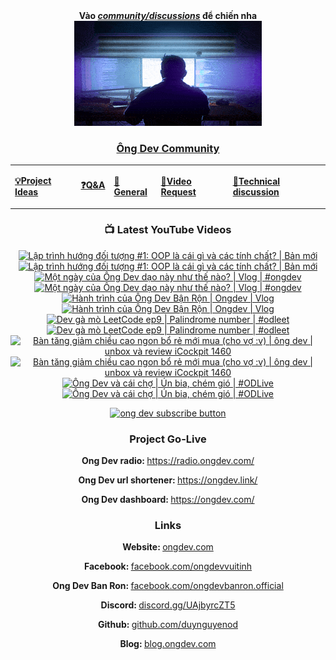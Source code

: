 <div align="center">
      <b
        >Vào
        <a href="https://github.com/OngDev/community/discussions"
          ><i>community/discussions</i></a
        >
        để chiến nha</b
      >
<br/>

<a href="https://github.com/OngDev/community/discussions">
<img
    src="https://raw.githubusercontent.com/OngDev/.github/main/profile/final.gif"
  /></a>

### [Ông Dev Community](https://github.com/OngDev/community/discussions)

  <b>
    <table>
      <tr>
        <td>
          <a
            href="https://github.com/OngDev/community/discussions/categories/project-ideas"
            ><p>💡Project Ideas</p></a
          >
        </td>
        <td>
          <a
            href="https://github.com/OngDev/community/discussions/categories/q-a"
            ><p>❓Q&A</p></a
          >
        </td>
        <td>
          <a
            href="https://github.com/OngDev/community/discussions/categories/general"
            ><p>💬General</p></a
          >
        </td>
        <td>
          <a
            href="https://github.com/OngDev/community/discussions/categories/video-request"
            ><p>🎥Video Request</p></a
          >
        </td>
        <td>
          <a
            href="https://github.com/OngDev/community/discussions/categories/technical-discussion"
            ><p>🧠Technical discussion</p></a
          >
        </td>
      </tr>
    </table>
  </b>

### 📺 Latest YouTube Videos

<!-- BEGIN YOUTUBE-CARDS -->
[![Lập trình hướng đối tượng #1: OOP là cái gì và các tính chất? | Bản mới](https://ytcards.demolab.com/?id=dJAXx2kiW1M&title=L%E1%BA%ADp+tr%C3%ACnh+h%C6%B0%E1%BB%9Bng+%C4%91%E1%BB%91i+t%C6%B0%E1%BB%A3ng+%231%3A+OOP+l%C3%A0+c%C3%A1i+g%C3%AC+v%C3%A0+c%C3%A1c+t%C3%ADnh+ch%E1%BA%A5t%3F+%7C+B%E1%BA%A3n+m%E1%BB%9Bi&lang=en&timestamp=1693224106&background_color=%230d1117&title_color=%23ffffff&stats_color=%23dedede&max_title_lines=1&width=250&border_radius=5&duration=631 "Lập trình hướng đối tượng #1: OOP là cái gì và các tính chất? | Bản mới")](https://www.youtube.com/watch?v=dJAXx2kiW1M#gh-dark-mode-only)[![Lập trình hướng đối tượng #1: OOP là cái gì và các tính chất? | Bản mới](https://ytcards.demolab.com/?id=dJAXx2kiW1M&title=L%E1%BA%ADp+tr%C3%ACnh+h%C6%B0%E1%BB%9Bng+%C4%91%E1%BB%91i+t%C6%B0%E1%BB%A3ng+%231%3A+OOP+l%C3%A0+c%C3%A1i+g%C3%AC+v%C3%A0+c%C3%A1c+t%C3%ADnh+ch%E1%BA%A5t%3F+%7C+B%E1%BA%A3n+m%E1%BB%9Bi&lang=en&timestamp=1693224106&background_color=%23ffffff&title_color=%2324292f&stats_color=%2357606a&max_title_lines=1&width=250&border_radius=5&duration=631 "Lập trình hướng đối tượng #1: OOP là cái gì và các tính chất? | Bản mới")](https://www.youtube.com/watch?v=dJAXx2kiW1M#gh-light-mode-only)
[![Một ngày của Ông Dev dạo này như thế nào? | Vlog | #ongdev](https://ytcards.demolab.com/?id=StUAvxYJqdo&title=M%E1%BB%99t+ng%C3%A0y+c%E1%BB%A7a+%C3%94ng+Dev+d%E1%BA%A1o+n%C3%A0y+nh%C6%B0+th%E1%BA%BF+n%C3%A0o%3F+%7C+Vlog+%7C+%23ongdev&lang=en&timestamp=1692450031&background_color=%230d1117&title_color=%23ffffff&stats_color=%23dedede&max_title_lines=1&width=250&border_radius=5&duration=443 "Một ngày của Ông Dev dạo này như thế nào? | Vlog | #ongdev")](https://www.youtube.com/watch?v=StUAvxYJqdo#gh-dark-mode-only)[![Một ngày của Ông Dev dạo này như thế nào? | Vlog | #ongdev](https://ytcards.demolab.com/?id=StUAvxYJqdo&title=M%E1%BB%99t+ng%C3%A0y+c%E1%BB%A7a+%C3%94ng+Dev+d%E1%BA%A1o+n%C3%A0y+nh%C6%B0+th%E1%BA%BF+n%C3%A0o%3F+%7C+Vlog+%7C+%23ongdev&lang=en&timestamp=1692450031&background_color=%23ffffff&title_color=%2324292f&stats_color=%2357606a&max_title_lines=1&width=250&border_radius=5&duration=443 "Một ngày của Ông Dev dạo này như thế nào? | Vlog | #ongdev")](https://www.youtube.com/watch?v=StUAvxYJqdo#gh-light-mode-only)
[![Hành trình của Ông Dev Bận Rộn | Ongdev | Vlog](https://ytcards.demolab.com/?id=O1iBmINjD34&title=H%C3%A0nh+tr%C3%ACnh+c%E1%BB%A7a+%C3%94ng+Dev+B%E1%BA%ADn+R%E1%BB%99n+%7C+Ongdev+%7C+Vlog&lang=en&timestamp=1692014413&background_color=%230d1117&title_color=%23ffffff&stats_color=%23dedede&max_title_lines=1&width=250&border_radius=5&duration=549 "Hành trình của Ông Dev Bận Rộn | Ongdev | Vlog")](https://www.youtube.com/watch?v=O1iBmINjD34#gh-dark-mode-only)[![Hành trình của Ông Dev Bận Rộn | Ongdev | Vlog](https://ytcards.demolab.com/?id=O1iBmINjD34&title=H%C3%A0nh+tr%C3%ACnh+c%E1%BB%A7a+%C3%94ng+Dev+B%E1%BA%ADn+R%E1%BB%99n+%7C+Ongdev+%7C+Vlog&lang=en&timestamp=1692014413&background_color=%23ffffff&title_color=%2324292f&stats_color=%2357606a&max_title_lines=1&width=250&border_radius=5&duration=549 "Hành trình của Ông Dev Bận Rộn | Ongdev | Vlog")](https://www.youtube.com/watch?v=O1iBmINjD34#gh-light-mode-only)
[![Dev gà mò LeetCode ep9 | Palindrome number | #odleet](https://ytcards.demolab.com/?id=KNpFiCjvqew&title=Dev+g%C3%A0+m%C3%B2+LeetCode+ep9+%7C+Palindrome+number+%7C+%23odleet&lang=en&timestamp=1684931791&background_color=%230d1117&title_color=%23ffffff&stats_color=%23dedede&max_title_lines=1&width=250&border_radius=5&duration=622 "Dev gà mò LeetCode ep9 | Palindrome number | #odleet")](https://www.youtube.com/watch?v=KNpFiCjvqew#gh-dark-mode-only)[![Dev gà mò LeetCode ep9 | Palindrome number | #odleet](https://ytcards.demolab.com/?id=KNpFiCjvqew&title=Dev+g%C3%A0+m%C3%B2+LeetCode+ep9+%7C+Palindrome+number+%7C+%23odleet&lang=en&timestamp=1684931791&background_color=%23ffffff&title_color=%2324292f&stats_color=%2357606a&max_title_lines=1&width=250&border_radius=5&duration=622 "Dev gà mò LeetCode ep9 | Palindrome number | #odleet")](https://www.youtube.com/watch?v=KNpFiCjvqew#gh-light-mode-only)
[![Bàn tăng giảm chiều cao ngon bổ rẻ mới mua (cho vợ :v) | ông dev | unbox và review iCockpit 1460](https://ytcards.demolab.com/?id=MOnfauz-6Do&title=B%C3%A0n+t%C4%83ng+gi%E1%BA%A3m+chi%E1%BB%81u+cao+ngon+b%E1%BB%95+r%E1%BA%BB+m%E1%BB%9Bi+mua+%28cho+v%E1%BB%A3+%3Av%29+%7C+%C3%B4ng+dev+%7C+unbox+v%C3%A0+review+iCockpit+1460&lang=en&timestamp=1684071604&background_color=%230d1117&title_color=%23ffffff&stats_color=%23dedede&max_title_lines=1&width=250&border_radius=5&duration=1100 "Bàn tăng giảm chiều cao ngon bổ rẻ mới mua (cho vợ :v) | ông dev | unbox và review iCockpit 1460")](https://www.youtube.com/watch?v=MOnfauz-6Do#gh-dark-mode-only)[![Bàn tăng giảm chiều cao ngon bổ rẻ mới mua (cho vợ :v) | ông dev | unbox và review iCockpit 1460](https://ytcards.demolab.com/?id=MOnfauz-6Do&title=B%C3%A0n+t%C4%83ng+gi%E1%BA%A3m+chi%E1%BB%81u+cao+ngon+b%E1%BB%95+r%E1%BA%BB+m%E1%BB%9Bi+mua+%28cho+v%E1%BB%A3+%3Av%29+%7C+%C3%B4ng+dev+%7C+unbox+v%C3%A0+review+iCockpit+1460&lang=en&timestamp=1684071604&background_color=%23ffffff&title_color=%2324292f&stats_color=%2357606a&max_title_lines=1&width=250&border_radius=5&duration=1100 "Bàn tăng giảm chiều cao ngon bổ rẻ mới mua (cho vợ :v) | ông dev | unbox và review iCockpit 1460")](https://www.youtube.com/watch?v=MOnfauz-6Do#gh-light-mode-only)
[![Ông Dev và cái chợ | Ún bia, chém gió | #ODLive](https://ytcards.demolab.com/?id=k0x6cN7lbnY&title=%C3%94ng+Dev+v%C3%A0+c%C3%A1i+ch%E1%BB%A3+%7C+%C3%9An+bia%2C+ch%C3%A9m+gi%C3%B3+%7C+%23ODLive&lang=en&timestamp=1684038764&background_color=%230d1117&title_color=%23ffffff&stats_color=%23dedede&max_title_lines=1&width=250&border_radius=5&duration=6844 "Ông Dev và cái chợ | Ún bia, chém gió | #ODLive")](https://www.youtube.com/watch?v=k0x6cN7lbnY#gh-dark-mode-only)[![Ông Dev và cái chợ | Ún bia, chém gió | #ODLive](https://ytcards.demolab.com/?id=k0x6cN7lbnY&title=%C3%94ng+Dev+v%C3%A0+c%C3%A1i+ch%E1%BB%A3+%7C+%C3%9An+bia%2C+ch%C3%A9m+gi%C3%B3+%7C+%23ODLive&lang=en&timestamp=1684038764&background_color=%23ffffff&title_color=%2324292f&stats_color=%2357606a&max_title_lines=1&width=250&border_radius=5&duration=6844 "Ông Dev và cái chợ | Ún bia, chém gió | #ODLive")](https://www.youtube.com/watch?v=k0x6cN7lbnY#gh-light-mode-only)
<!-- END YOUTUBE-CARDS -->

[![ong dev subscribe button](https://raw.githubusercontent.com/thuanOwa/img/master/youtube.gif)](https://www.youtube.com/@ongdev?sub_confirmation=1)

### Project Go-Live

<strong>Ong Dev radio: </strong><a href="radio.ongdev.com/">https://radio.ongdev.com/</a>

<strong>Ong Dev url shortener: </strong><a href="ongdev.link/">https://ongdev.link/</a>

<strong>Ong Dev dashboard: </strong><a href="ongdev.com/">https://ongdev.com/</a>

### Links

<strong>Website: </strong><a href="https://ongdev.com">ongdev.com</a>

<strong>Facebook: </strong><a href="https://www.facebook.com/ongdevvuitinh">facebook.com/ongdevvuitinh</a>

<strong>Ong Dev Ban Ron: </strong><a href="https://www.facebook.com/ongdevbanron.official">facebook.com/ongdevbanron.official</a>

<strong>Discord: </strong><a href="https://discord.gg/UAjbyrcZT5">discord.gg/UAjbyrcZT5</a>

<strong>Github: </strong><a href="https://github.com/duynguyenod">github.com/duynguyenod</a>

<strong>Blog: </strong><a href="https://blog.ongdev.com">blog.ongdev.com</a>

</div>

